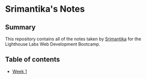 # Srimantika's Notes
## Summary 
This repository contains all of the notes taken by [Srimantika](https://github.com/srimantika) for the Lighthouse Labs Web Development Bootcamp.

## Table of contents
* [Week 1](week_1)
 